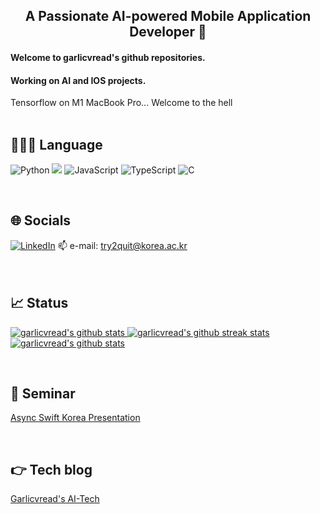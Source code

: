 <div align = 'center'><h2> A Passionate AI-powered Mobile Application Developer 👋 </div>

<div><h4>Welcome to garlicvread's github repositories.</div>
<div><h4>Working on AI and IOS projects.</div>
<div>Tensorflow on M1 MacBook Pro... Welcome to the hell</div>

<br>

## 🧑🏻‍💻 Language
<img alt="Python" src ="https://img.shields.io/badge/Python-3776AB.svg?style=for-the-badge&logo=Python&logoColor=white"/> <img src="https://img.shields.io/badge/Swift-orange?style=for-the-badge&logo=Swift&logoColor=white"/> <img alt="JavaScript" src ="https://img.shields.io/badge/JavaScript-F7DF1E.svg?style=for-the-badge&logo=JavaScript&logoColor=white"/> <img alt="TypeScript" src ="https://img.shields.io/badge/TypeScript-3178C6.svg?style=for-the-badge&logo=Python&logoColor=white"/> <img alt="C" src ="https://img.shields.io/badge/C-A8B9CC.svg?style=for-the-badge&logo=C&logoColor=white"/>

<br>

## 🌐 Socials
[![LinkedIn](https://img.shields.io/badge/LinkedIn-%230077B5.svg?style=for-the-badge&logo=linkedin&logoColor=white)](https://linkedin.com/in/garlicvread)
📫 e-mail: try2quit@korea.ac.kr<br><br>
<br>

## 📈 Status 
[![garlicvread's github stats](https://github-readme-stats.vercel.app/api?username=garlicvread&show_icons=true)
![garlicvread's github streak stats](https://github-readme-streak-stats.herokuapp.com/?user=garlicvread&)
![garlicvread's github stats](https://github-readme-stats.vercel.app/api/top-langs/?username=garlicvread&show_icons=true&hide_border=true&title_color=004386&icon_color=004386&layout=compact)](https://github.com/garlicvread)

<br>

## 👔 Seminar
[Async Swift Korea Presentation](https://www.youtube.com/watch?app=desktop&v=DVauRWCogWI&ab_channel=swiftasync)

<br>

## 👉 Tech blog
[Garlicvread's AI-Tech](https://garlicvread-ai-tech.tistory.com/)
